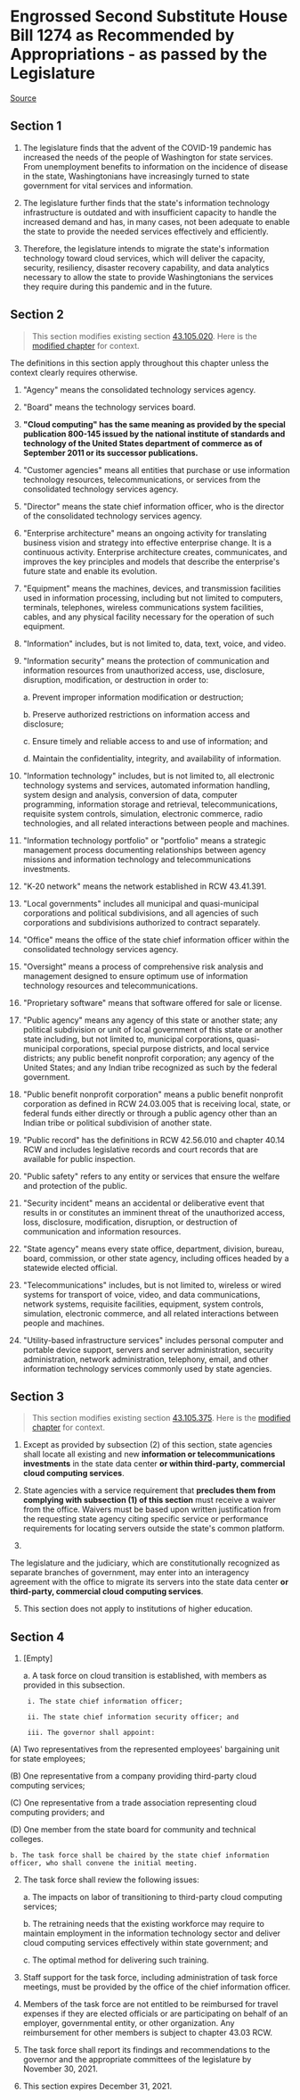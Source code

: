 # Engrossed Second Substitute House Bill 1274 as Recommended by Appropriations - as passed by the Legislature

[Source](http://lawfilesext.leg.wa.gov/biennium/2021-22/Xml/Bills/House%20Passed%20Legislature/1274-S2.PL.xml)
## Section 1
1. The legislature finds that the advent of the COVID-19 pandemic has increased the needs of the people of Washington for state services. From unemployment benefits to information on the incidence of disease in the state, Washingtonians have increasingly turned to state government for vital services and information.

2. The legislature further finds that the state's information technology infrastructure is outdated and with insufficient capacity to handle the increased demand and has, in many cases, not been adequate to enable the state to provide the needed services effectively and efficiently.

3. Therefore, the legislature intends to migrate the state's information technology toward cloud services, which will deliver the capacity, security, resiliency, disaster recovery capability, and data analytics necessary to allow the state to provide Washingtonians the services they require during this pandemic and in the future.


## Section 2
> This section modifies existing section [43.105.020](/rcw/43_state_government—executive/43.105_consolidated_technology_services_agency.md). Here is the [modified chapter](rcw/43_state_government—executive/43.105_consolidated_technology_services_agency.md) for context.

The definitions in this section apply throughout this chapter unless the context clearly requires otherwise.

1. "Agency" means the consolidated technology services agency.

2. "Board" means the technology services board.

3. **"Cloud computing" has the same meaning as provided by the special publication 800-145 issued by the national institute of standards and technology of the United States department of commerce as of September 2011 or its successor publications.**

4. "Customer agencies" means all entities that purchase or use information technology resources, telecommunications, or services from the consolidated technology services agency.

5. "Director" means the state chief information officer, who is the director of the consolidated technology services agency.

6. "Enterprise architecture" means an ongoing activity for translating business vision and strategy into effective enterprise change. It is a continuous activity. Enterprise architecture creates, communicates, and improves the key principles and models that describe the enterprise's future state and enable its evolution.

7. "Equipment" means the machines, devices, and transmission facilities used in information processing, including but not limited to computers, terminals, telephones, wireless communications system facilities, cables, and any physical facility necessary for the operation of such equipment.

8. "Information" includes, but is not limited to, data, text, voice, and video.

9. "Information security" means the protection of communication and information resources from unauthorized access, use, disclosure, disruption, modification, or destruction in order to:

    a. Prevent improper information modification or destruction;

    b. Preserve authorized restrictions on information access and disclosure;

    c. Ensure timely and reliable access to and use of information; and

    d. Maintain the confidentiality, integrity, and availability of information.

10. "Information technology" includes, but is not limited to, all electronic technology systems and services, automated information handling, system design and analysis, conversion of data, computer programming, information storage and retrieval, telecommunications, requisite system controls, simulation, electronic commerce, radio technologies, and all related interactions between people and machines.

11. "Information technology portfolio" or "portfolio" means a strategic management process documenting relationships between agency missions and information technology and telecommunications investments.

12. "K‑20 network" means the network established in RCW 43.41.391.

13. "Local governments" includes all municipal and quasi-municipal corporations and political subdivisions, and all agencies of such corporations and subdivisions authorized to contract separately.

14. "Office" means the office of the state chief information officer within the consolidated technology services agency.

15. "Oversight" means a process of comprehensive risk analysis and management designed to ensure optimum use of information technology resources and telecommunications.

16. "Proprietary software" means that software offered for sale or license.

17. "Public agency" means any agency of this state or another state; any political subdivision or unit of local government of this state or another state including, but not limited to, municipal corporations, quasi-municipal corporations, special purpose districts, and local service districts; any public benefit nonprofit corporation; any agency of the United States; and any Indian tribe recognized as such by the federal government.

18. "Public benefit nonprofit corporation" means a public benefit nonprofit corporation as defined in RCW 24.03.005 that is receiving local, state, or federal funds either directly or through a public agency other than an Indian tribe or political subdivision of another state.

19. "Public record" has the definitions in RCW 42.56.010 and chapter 40.14 RCW and includes legislative records and court records that are available for public inspection.

20. "Public safety" refers to any entity or services that ensure the welfare and protection of the public.

21. "Security incident" means an accidental or deliberative event that results in or constitutes an imminent threat of the unauthorized access, loss, disclosure, modification, disruption, or destruction of communication and information resources.

22. "State agency" means every state office, department, division, bureau, board, commission, or other state agency, including offices headed by a statewide elected official.

23. "Telecommunications" includes, but is not limited to, wireless or wired systems for transport of voice, video, and data communications, network systems, requisite facilities, equipment, system controls, simulation, electronic commerce, and all related interactions between people and machines.

24. "Utility-based infrastructure services" includes personal computer and portable device support, servers and server administration, security administration, network administration, telephony, email, and other information technology services commonly used by state agencies.


## Section 3
> This section modifies existing section [43.105.375](/rcw/43_state_government—executive/43.105_consolidated_technology_services_agency.md). Here is the [modified chapter](rcw/43_state_government—executive/43.105_consolidated_technology_services_agency.md) for context.

1. Except as provided by subsection (2) of this section, state agencies shall locate all existing and new **information or telecommunications investments** in the state data center **or within third-party, commercial cloud computing services**.

2. State agencies with a service requirement that **precludes them from complying with subsection (1) of this section** must receive a waiver from the office. Waivers must be based upon written justification from the requesting state agency citing specific service or performance requirements for locating servers outside the state's common platform.

3.

The legislature and the judiciary, which are constitutionally recognized as separate branches of government, may enter into an interagency agreement with the office to migrate its servers into the state data center **or third-party, commercial cloud computing services**.

5. This section does not apply to institutions of higher education.


## Section 4
1. [Empty]

    a. A task force on cloud transition is established, with members as provided in this subsection.

        i. The state chief information officer;

        ii. The state chief information security officer; and

        iii. The governor shall appoint:

(A) Two representatives from the represented employees' bargaining unit for state employees;

(B) One representative from a company providing third-party cloud computing services;

(C) One representative from a trade association representing cloud computing providers; and

(D) One member from the state board for community and technical colleges.

    b. The task force shall be chaired by the state chief information officer, who shall convene the initial meeting.

2. The task force shall review the following issues:

    a. The impacts on labor of transitioning to third-party cloud computing services;

    b. The retraining needs that the existing workforce may require to maintain employment in the information technology sector and deliver cloud computing services effectively within state government; and

    c. The optimal method for delivering such training.

3. Staff support for the task force, including administration of task force meetings, must be provided by the office of the chief information officer.

4. Members of the task force are not entitled to be reimbursed for travel expenses if they are elected officials or are participating on behalf of an employer, governmental entity, or other organization. Any reimbursement for other members is subject to chapter 43.03 RCW.

5. The task force shall report its findings and recommendations to the governor and the appropriate committees of the legislature by November 30, 2021.

6. This section expires December 31, 2021.

